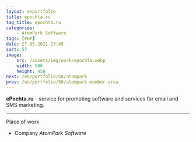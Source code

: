 ```yaml
---
layout: enportfolio
title: epochta.ru
tag_title: epochta.ru
categories:
    - AtomPark Software
tags: [PHP]
date: 27.05.2021 23:45
sort: 57
image: 
    src: /assets/img/work/epochta.webp 
    width: 500
    height: 458
next: /en/portfolio/58/atompark
prev: /en/portfolio/56/atompark-member-area
---
```


**ePochta.ru** - service for promoting software and services for email and SMS marketing.

---

Place of work

* Company _AtomPark Software_
